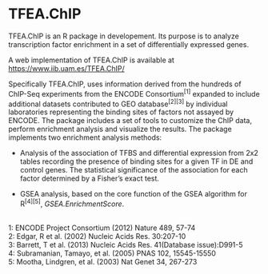 # TFEA.ChIP
TFEA.ChIP is an R package in developement. Its purpose is to analyze transcription factor enrichment in a set of differentially expressed genes.

A web implementation of TFEA.ChIP is available at https://www.iib.uam.es/TFEA.ChIP/

Specifically TFEA.ChIP, uses information derived from the hundreds of ChIP-Seq experiments from the 
ENCODE Consortium<sup>[1]</sup>  expanded to include additional
datasets contributed to GEO database<sup>[2][3]</sup> by individual laboratories
representing the binding sites of factors not assayed by ENCODE. The package includes a set of tools
to customize the ChIP data, perform enrichment analysis and visualize the results. The package implements
two enrichment analysis methods:

* Analysis of the association of TFBS and differential expression from 2x2 tables recording the presence
of binding sites for a given TF in DE and control genes. The statistical significance of the association
for each factor determined by a Fisher’s exact test.

* GSEA analysis, based on the core function of the GSEA algorithm for R<sup>[4][5]</sup>, *GSEA.EnrichmentScore*.
<br>
1: ENCODE Project Consortium (2012) Nature 489, 57-74<br>
2: Edgar, R et al. (2002) Nucleic Acids Res. 30:207-10<br>
3: Barrett, T et al. (2013) Nucleic Acids Res. 41(Database issue):D991-5<br>
4: Subramanian, Tamayo, et al. (2005) PNAS 102, 15545-15550<br>
5: Mootha, Lindgren, et al. (2003) Nat Genet 34, 267-273<br>
